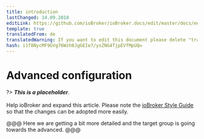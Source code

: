 ```yaml
---
title: introduction
lastChanged: 14.09.2018
editLink: https://github.com/ioBroker/ioBroker.docs/edit/master/docs/en/config/README.md
template: true
translatedFrom: de
translatedWarning: If you want to edit this document please delete "translatedFrom" field, elsewise this document will be translated automatically again
hash: i1f8NycMF9GVg76Wzh8JgGEIe7/ysZNG4TjpEVfMpUQ=
---
```

# Advanced configuration
?> ***This is a placeholder***.<br><br> Help ioBroker and expand this article. Please note the [ioBroker Style Guide](https://www.iobroker.net/#de/documentation/community/styleguidedoc.md) so that the changes can be adopted more easily.

@@@ Here we are getting a bit more detailed and the target group is going towards the advanced.
@@@